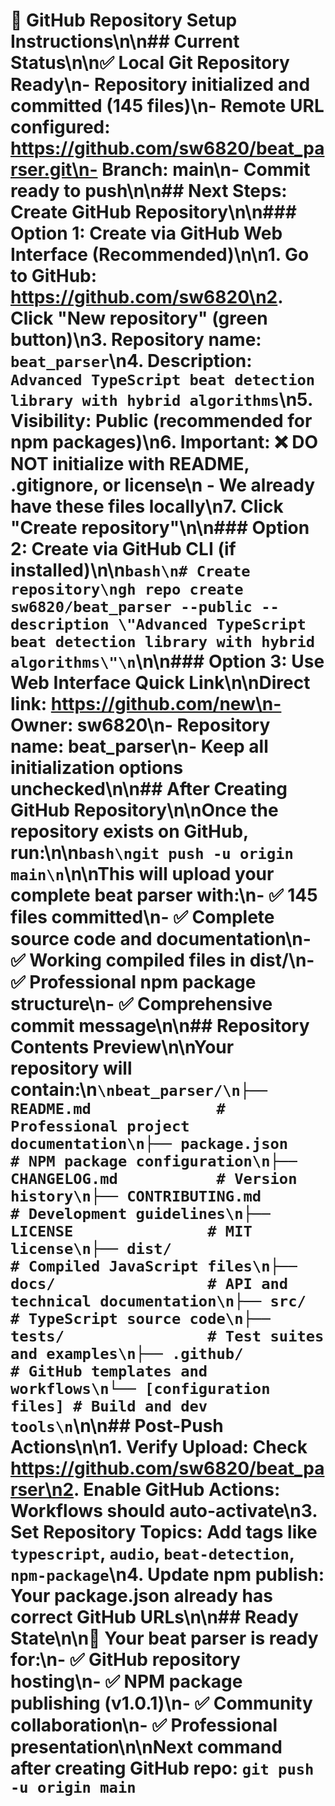 # 🚀 GitHub Repository Setup Instructions\n\n## Current Status\n\n✅ **Local Git Repository Ready**\n- Repository initialized and committed (145 files)\n- Remote URL configured: https://github.com/sw6820/beat_parser.git\n- Branch: main\n- Commit ready to push\n\n## Next Steps: Create GitHub Repository\n\n### Option 1: Create via GitHub Web Interface (Recommended)\n\n1. **Go to GitHub**: https://github.com/sw6820\n2. **Click \"New repository\"** (green button)\n3. **Repository name**: `beat_parser`\n4. **Description**: `Advanced TypeScript beat detection library with hybrid algorithms`\n5. **Visibility**: Public (recommended for npm packages)\n6. **Important**: ❌ **DO NOT** initialize with README, .gitignore, or license\n   - We already have these files locally\n7. **Click \"Create repository\"**\n\n### Option 2: Create via GitHub CLI (if installed)\n\n```bash\n# Create repository\ngh repo create sw6820/beat_parser --public --description \"Advanced TypeScript beat detection library with hybrid algorithms\"\n```\n\n### Option 3: Use Web Interface Quick Link\n\n**Direct link**: https://github.com/new\n- Owner: sw6820\n- Repository name: beat_parser\n- Keep all initialization options **unchecked**\n\n## After Creating GitHub Repository\n\nOnce the repository exists on GitHub, run:\n\n```bash\ngit push -u origin main\n```\n\nThis will upload your complete beat parser with:\n- ✅ 145 files committed\n- ✅ Complete source code and documentation\n- ✅ Working compiled files in dist/\n- ✅ Professional npm package structure\n- ✅ Comprehensive commit message\n\n## Repository Contents Preview\n\nYour repository will contain:\n```\nbeat_parser/\n├── README.md              # Professional project documentation\n├── package.json           # NPM package configuration\n├── CHANGELOG.md           # Version history\n├── CONTRIBUTING.md        # Development guidelines\n├── LICENSE               # MIT license\n├── dist/                 # Compiled JavaScript files\n├── docs/                 # API and technical documentation\n├── src/                  # TypeScript source code\n├── tests/                # Test suites and examples\n├── .github/              # GitHub templates and workflows\n└── [configuration files] # Build and dev tools\n```\n\n## Post-Push Actions\n\n1. **Verify Upload**: Check https://github.com/sw6820/beat_parser\n2. **Enable GitHub Actions**: Workflows should auto-activate\n3. **Set Repository Topics**: Add tags like `typescript`, `audio`, `beat-detection`, `npm-package`\n4. **Update npm publish**: Your package.json already has correct GitHub URLs\n\n## Ready State\n\n🎯 **Your beat parser is ready for**:\n- ✅ GitHub repository hosting\n- ✅ NPM package publishing (v1.0.1)\n- ✅ Community collaboration\n- ✅ Professional presentation\n\n**Next command after creating GitHub repo**: `git push -u origin main`
